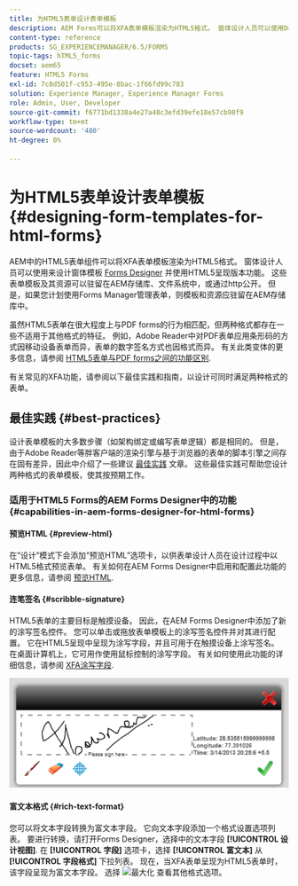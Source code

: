 ```yaml
---
title: 为HTML5表单设计表单模板
description: AEM Forms可以将XFA表单模板渲染为HTML5格式。 窗体设计人员可以使用Designer设计窗体HTML并使用Template5呈现功能。
content-type: reference
products: SG_EXPERIENCEMANAGER/6.5/FORMS
topic-tags: hTML5_forms
docset: aem65
feature: HTML5 Forms
exl-id: 7c8d501f-c953-495e-8bac-1f66fd99c783
solution: Experience Manager, Experience Manager Forms
role: Admin, User, Developer
source-git-commit: f6771bd1338a4e27a48c3efd39efe18e57cb98f9
workflow-type: tm+mt
source-wordcount: '480'
ht-degree: 0%

---
```


# 为HTML5表单设计表单模板{#designing-form-templates-for-html-forms}

AEM中的HTML5表单组件可以将XFA表单模板渲染为HTML5格式。 窗体设计人员可以使用来设计窗体模板 [Forms Designer](https://www.adobe.com/go/learn_aemforms_designer_63) 并使用HTML5呈现版本功能。 这些表单模板及其资源可以驻留在AEM存储库、文件系统中，或通过http公开。 但是，如果您计划使用Forms Manager管理表单，则模板和资源应驻留在AEM存储库中。

虽然HTML5表单在很大程度上与PDF forms的行为相匹配，但两种格式都存在一些不适用于其他格式的特征。 例如，Adobe Reader中对PDF表单应用条形码的方式因移动设备表单而异，表单的数字签名方式也因格式而异。 有关此类变体的更多信息，请参阅 [HTML5表单与PDF forms之间的功能区别](../../forms/using/feature-differentiation-html5-forms-pdf-forms.md).

有关常见的XFA功能，请参阅以下最佳实践和指南，以设计可同时满足两种格式的表单。

## 最佳实践 {#best-practices}

设计表单模板的大多数步骤（如架构绑定或编写表单逻辑）都是相同的。 但是，由于Adobe Reader等胖客户端的渲染引擎与基于浏览器的表单的脚本引擎之间存在固有差异，因此中介绍了一些建议 [最佳实践](/help/forms/using/design-accessible-html5-forms.md) 文章。 这些最佳实践可帮助您设计两种格式的表单模板，使其按预期工作。

### 适用于HTML5 Forms的AEM Forms Designer中的功能 {#capabilities-in-aem-forms-designer-for-html-forms}

#### 预览HTML {#preview-html}

在“设计”模式下会添加“预览HTML”选项卡，以供表单设计人员在设计过程中以HTML5格式预览表单。 有关如何在AEM Forms Designer中启用和配置此功能的更多信息，请参阅 [预览HTML](../../forms/using/preview-xdp-forms-html.md).

#### 连笔签名 {#scribble-signature}

HTML5表单的主要目标是触摸设备。 因此，在AEM Forms Designer中添加了新的涂写签名控件。 您可以单击或拖放表单模板上的涂写签名控件并对其进行配置。 它在HTML5呈现中呈现为涂写字段，并且可用于在触摸设备上涂写签名。 在桌面计算机上，它可用作使用鼠标控制的涂写字段。 有关如何使用此功能的详细信息，请参阅 [XFA涂写字段](../../forms/using/scribble-signature.md).

![4](assets/4.png)

#### 富文本格式 {#rich-text-format}

您可以将文本字段转换为富文本字段。 它向文本字段添加一个格式设置选项列表。 要进行转换，请打开Forms Designer，选择中的文本字段 **[!UICONTROL 设计视图]**. 在 **[!UICONTROL 字段]** 选项卡，选择 **[!UICONTROL 富文本]** 从 **[!UICONTROL 字段格式]** 下拉列表。 现在，当XFA表单呈现为HTML5表单时，该字段呈现为富文本字段。 选择 ![最大化](assets/maximize_icon.svg) 查看其他格式选项。
